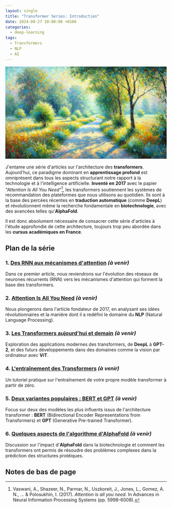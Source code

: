```yaml
---
layout: single
title: "Transformer Series: Introduction"
date: 2024-09-27 10:00:00 +0100
categories: 
  - deep-learning
tags:
  - Transformers
  - NLP
  - AI
---
```


![The Road to Transformers](/assets/images/images_posts/Transformer_series/the_road_to_transformers.png)

J'entame une série d'articles sur l'architecture des **transformers**. Aujourd'hui, ce paradigme dominant en **apprentissage profond** est omniprésent dans tous les aspects structurant notre rapport à la technologie et à l'intelligence artificielle. **Inventé en 2017** avec le papier *"Attention Is All You Need"*[^1], les transformers soutiennent les systèmes de recommandation des plateformes que nous utilisons au quotidien. Ils sont à la base des percées récentes en **traduction automatique** (comme **DeepL**) et révolutionnent même la recherche fondamentale en **biotechnologie**, avec des avancées telles qu'**AlphaFold**.

Il est donc absolument nécessaire de consacrer cette série d'articles à l'étude approfondie de cette architecture, toujours trop peu abordée dans les **cursus académiques en France**.

## Plan de la série

### 1. [Des RNN aux mécanismes d'attention](#) *(à venir)*
Dans ce premier article, nous reviendrons sur l'évolution des réseaux de neurones récurrents (RNN) vers les mécanismes d'attention qui forment la base des transformers.

### 2. [Attention Is All You Need](#) *(à venir)*
Nous plongerons dans l'article fondateur de 2017, en analysant ses idées révolutionnaires et la manière dont il a redéfini le domaine du **NLP** (Natural Language Processing).

### 3. [Les Transformers aujourd'hui et demain](#) *(à venir)*
Exploration des applications modernes des transformers, de **DeepL** à **GPT-2**, et des futurs développements dans des domaines comme la vision par ordinateur avec **ViT**.

### 4. [L'entraînement des Transformers](#) *(à venir)*
Un tutoriel pratique sur l'entraînement de votre propre modèle transformer à partir de zéro.

### 5. [Deux variantes populaires : BERT et GPT](#) *(à venir)*
Focus sur deux des modèles les plus influents issus de l'architecture transformer : **BERT** (Bidirectional Encoder Representations from Transformers) et **GPT** (Generative Pre-trained Transformer).

### 6. [Quelques aspects de l'algorithme d'AlphaFold](#) *(à venir)*
Discussion sur l'impact d'**AlphaFold** dans la biotechnologie et comment les transformers ont permis de résoudre des problèmes complexes dans la prédiction des structures protéiques.

## Notes de bas de page

[^1]: Vaswani, A., Shazeer, N., Parmar, N., Uszkoreit, J., Jones, L., Gomez, A. N., ... & Polosukhin, I. (2017). *Attention is all you need.* In Advances in Neural Information Processing Systems (pp. 5998-6008).